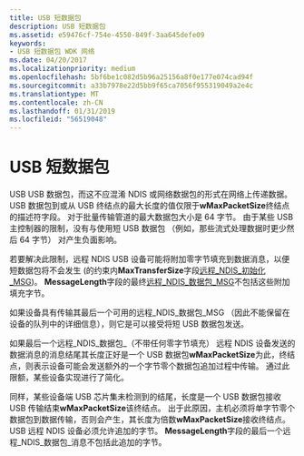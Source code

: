 ```yaml
---
title: USB 短数据包
description: USB 短数据包
ms.assetid: e59476cf-754e-4550-849f-3aa645defe09
keywords:
- USB 短数据包 WDK 网络
ms.date: 04/20/2017
ms.localizationpriority: medium
ms.openlocfilehash: 5bf6be1c082d5b96a25156a8f0e177e074cad94f
ms.sourcegitcommit: a33b7978e22d5bb9f65ca7056f955319049a2e4c
ms.translationtype: MT
ms.contentlocale: zh-CN
ms.lasthandoff: 01/31/2019
ms.locfileid: "56519048"
---
```

# <a name="usb-short-packets"></a>USB 短数据包





USB USB 数据包，而这不应混淆 NDIS 或网络数据包的形式在网络上传递数据。 USB 数据包到或从 USB 终结点的最大长度的值仅限于**wMaxPacketSize**终结点的描述符字段。 对于批量传输管道的最大数据包大小是 64 字节。 由于某些 USB 主控制器的限制，没有与使用短 USB 数据包 （例如，那些流式处理数据时更少然后 64 字节） 对产生负面影响。

若要解决此限制，远程 NDIS USB 设备可能将附加零字节填充到数据消息，以便短数据包将不会发生 (的约束内**MaxTransferSize**字段[远程\_NDIS\_初始化\_MSG](remote-ndis-initialize-msg.md))。 **MessageLength**字段的最终[远程\_NDIS\_数据包\_MSG](remote-ndis-packet-msg.md)不包括这些附加填充字节。

如果设备具有传输其最后一个可用的远程\_NDIS\_数据包\_MSG （因此不能保留在设备的队列中的详细信息），则它是可以接受将短 USB 数据包发送。

如果最后一个远程\_NDIS\_数据包\_（不带任何零字节填充） 远程 NDIS 设备发送的数据消息的消息结尾其长度正好是一个 USB 数据包**wMaxPacketSize**为此，终结点，则表示设备可能会发送额外的一个字节零个数据包追加过程中传输。 通过此限额，某些设备实现进行了简化。

同样，某些设备端 USB 芯片集未检测到的结尾，长度是一个 USB 数据包接收 USB 传输结束**wMaxPacketSize**该终结点。 出于此原因，主机必须将单字节零个数据包到数据传输，否则会产生，其长度为倍数**wMaxPacketSize**接收终结点。 USB 远程 NDIS 设备必须允许追加的字节。 **MessageLength**字段的最后一个远程\_NDIS\_数据包\_消息不包括此追加的字节。

 

 





